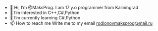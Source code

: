 - 👋 Hi, I’m @MaksProg.
I am 17 y.o programmer from Kaliningrad
- 👀 I’m interested in C++,C#,Python
- 🌱 I’m currently learning C#,Python
- 📫 How to reach me 
Write me to my email rodionovmaksprog@mail.ru
